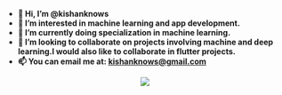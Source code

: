 - 👋<b> Hi, I’m @kishanknows
- 👀 I’m interested in machine learning and app development.
- 🌱 I’m currently doing specialization in machine learning.
- 💞️ I’m looking to collaborate on projects involving machine and deep learning.I would also like to collaborate in flutter projects.
- 📫 You can email me at: kishanknows@gmail.com</b>

<!---
kishanknows/kishanknows is a ✨ special ✨ repository because its `README.md` (this file) appears on your GitHub profile.
You can click the Preview link to take a look at your changes.
--->
<p align="center">
    <a href="https://git.io/streak-stats"><img src="https://github-readme-streak-stats.herokuapp.com?user=kishanknows"/></a>
</p>
